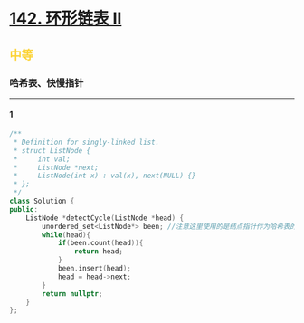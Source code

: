 # [142. 环形链表 II](https://leetcode.cn/problems/linked-list-cycle-ii/)  
## <font color=#FCD337>中等</font>  
### **哈希表、快慢指针**
***
#### 1
```cpp
/**
 * Definition for singly-linked list.
 * struct ListNode {
 *     int val;
 *     ListNode *next;
 *     ListNode(int x) : val(x), next(NULL) {}
 * };
 */
class Solution {
public:
    ListNode *detectCycle(ListNode *head) {
        unordered_set<ListNode*> been; //注意这里使用的是结点指针作为哈希表的值
        while(head){
            if(been.count(head)){
                return head;
            }
            been.insert(head);
            head = head->next;
        }
        return nullptr;
    }
};
```